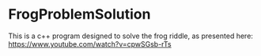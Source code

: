 # FrogProblemSolution
This is a c++ program designed to solve the frog riddle, as presented here: https://www.youtube.com/watch?v=cpwSGsb-rTs
